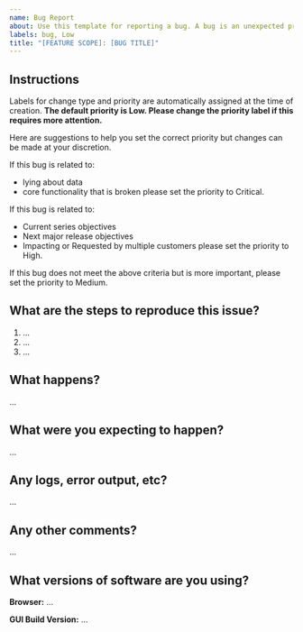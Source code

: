 ```yaml
---
name: Bug Report
about: Use this template for reporting a bug. A bug is an unexpected problem or unintended behavoir that breaks functionality. However, UX improvements should be documented as an enhancement.
labels: bug, Low
title: "[FEATURE SCOPE]: [BUG TITLE]"
---
```


## Instructions
Labels for change type and priority are automatically assigned at the time of creation. 
**The default priority is Low. Please change the priority label if this requires more attention.**

Here are suggestions to help you set the correct priority but changes can be made at your discretion.

If this bug is related to:
- lying about data
- core functionality that is broken
please set the priority to Critical.

If this bug is related to:  
  - Current series objectives
  - Next major release objectives
  - Impacting or Requested by multiple customers
please set the priority to High.

If this bug does not meet the above criteria but is more important,
please set the priority to Medium. 


## What are the steps to reproduce this issue?

1. ...
2. ...
3. ...

## What happens?

...

## What were you expecting to happen?

...

## Any logs, error output, etc?

...

## Any other comments?

...

## What versions of software are you using?

**Browser:** ...

**GUI Build Version:** ...
